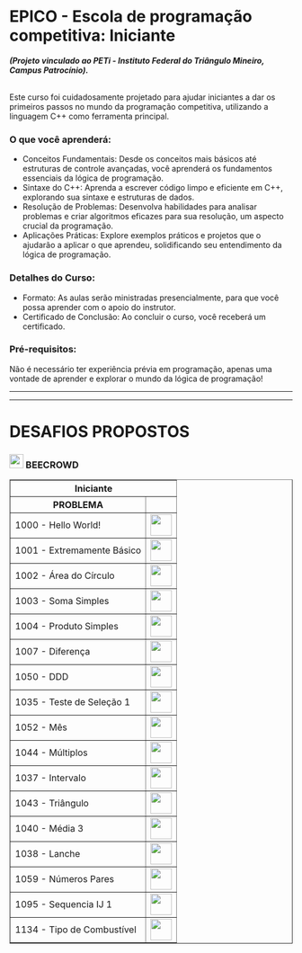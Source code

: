 # EPICO - Escola de programação competitiva: Iniciante

<strong>
  <em>(Projeto vinculado ao PETi - Instituto Federal do Triângulo Mineiro, Campus Patrocínio).</em>
</strong>
<br/><br/>

<p>
  Este curso foi cuidadosamente projetado para ajudar iniciantes a dar os primeiros passos no mundo da programação competitiva, utilizando a linguagem C++ como ferramenta principal.
</p>

### O que você aprenderá:

<ul>
  <li>Conceitos Fundamentais: Desde os conceitos mais básicos até estruturas de controle avançadas, você aprenderá os fundamentos essenciais da lógica de programação.</li>
  <li>Sintaxe do C++: Aprenda a escrever código limpo e eficiente em C++, explorando sua sintaxe e estruturas de dados.</li>
  <li>Resolução de Problemas: Desenvolva habilidades para analisar problemas e criar algoritmos eficazes para sua resolução, um aspecto crucial da programação.</li>
  <li>Aplicações Práticas: Explore exemplos práticos e projetos que o ajudarão a aplicar o que aprendeu, solidificando seu entendimento da lógica de programação.</li>
</ul>

### Detalhes do Curso:

<ul>
  <li>Formato: As aulas serão ministradas presencialmente, para que você possa aprender com o apoio do instrutor.</li>
  <li>Certificado de Conclusão: Ao concluir o curso, você receberá um certificado.</li>
</ul>

### Pré-requisitos:

<p>Não é necessário ter experiência prévia em programação, apenas uma vontade de aprender e explorar o mundo da lógica de programação!</p>

---

<!--
# Patrocinadores

// criar link na imagem redirecionando para as rede do patrocinador.

![logo](https://github.com/user-attachments/assets/0f2f9ebd-c417-486e-8638-f9b5cf166889)
-->

---

# DESAFIOS PROPOSTOS

<div align="left">
  <h3>
    <img width="25" height="25" src="https://www.beecrowd.com.br/judge/favicon.ico?1635097036"> BEECROWD
  </h3>
</div>
    <div align="left">
      <table border="1">
        <tr>
          <th colspan="2">Iniciante</th>
        </tr>
        <tr>
          <th>PROBLEMA</th>
          <th></th>
        </tr>
        <tr>
          <td align="left">1000 - Hello World!</td>
          <td align="center">
            <a href="https://judge.beecrowd.com/pt/problems/view/1000" target="_blank">
              <img src="https://github.com/eduardoamorim-dev/code-challenges/assets/86995782/7b2ab23c-e012-4d3e-bf42-5d717b882fdd" width="38px" />
            </a>
          </td>
        </tr>
        <tr>
          <td align="left">1001 - Extremamente Básico</td>
          <td align="center">
            <a href="https://judge.beecrowd.com/pt/problems/view/1001" target="_blank">
              <img src="https://github.com/eduardoamorim-dev/code-challenges/assets/86995782/7b2ab23c-e012-4d3e-bf42-5d717b882fdd" width="38px" />
            </a>
          </td>
        </tr>
        <tr>
          <td align="left">1002 - Área do Círculo</td>
          <td align="center">
            <a href="https://judge.beecrowd.com/pt/problems/view/1002" target="_blank">
              <img src="https://github.com/eduardoamorim-dev/code-challenges/assets/86995782/7b2ab23c-e012-4d3e-bf42-5d717b882fdd" width="38px" />
            </a>
          </td>
        </tr>
        <tr>
          <td align="left">1003 - Soma Simples</td>
          <td align="center">
            <a href="https://judge.beecrowd.com/pt/problems/view/1003" target="_blank">
              <img src="https://github.com/eduardoamorim-dev/code-challenges/assets/86995782/7b2ab23c-e012-4d3e-bf42-5d717b882fdd" width="38px" />
            </a>
          </td>
        </tr>
        <tr>
          <td align="left">1004 - Produto Simples</td>
          <td align="center">
            <a href="https://judge.beecrowd.com/pt/problems/view/1004" target="_blank">
              <img src="https://github.com/eduardoamorim-dev/code-challenges/assets/86995782/7b2ab23c-e012-4d3e-bf42-5d717b882fdd" width="38px" />
            </a>
          </td>
        </tr>
        <tr>
          <td align="left">1007 - Diferença</td>
          <td align="center">
            <a href="https://judge.beecrowd.com/pt/problems/view/1007" target="_blank">
              <img src="https://github.com/eduardoamorim-dev/code-challenges/assets/86995782/7b2ab23c-e012-4d3e-bf42-5d717b882fdd" width="38px" />
            </a>
          </td>
        </tr>
        <tr>
          <td align="left">1050 - DDD</td>
          <td align="center">
            <a href="https://judge.beecrowd.com/pt/problems/view/1050" target="_blank">
              <img src="https://github.com/eduardoamorim-dev/code-challenges/assets/86995782/7b2ab23c-e012-4d3e-bf42-5d717b882fdd" width="38px" />
            </a>
          </td>
        </tr>
        <tr>
          <td align="left">1035 - Teste de Seleção 1</td>
          <td align="center">
            <a href="https://judge.beecrowd.com/pt/problems/view/1035" target="_blank">
              <img src="https://github.com/eduardoamorim-dev/code-challenges/assets/86995782/7b2ab23c-e012-4d3e-bf42-5d717b882fdd" width="38px" />
            </a>
          </td>
        </tr>
        <tr>
          <td align="left">1052 - Mês</td>
          <td align="center">
            <a href="https://judge.beecrowd.com/pt/problems/view/1052" target="_blank">
              <img src="https://github.com/eduardoamorim-dev/code-challenges/assets/86995782/7b2ab23c-e012-4d3e-bf42-5d717b882fdd" width="38px" />
            </a>
          </td>
        </tr>
        <tr>
          <td align="left">1044 - Múltiplos</td>
          <td align="center">
            <a href="https://judge.beecrowd.com/pt/problems/view/1044" target="_blank">
              <img src="https://github.com/eduardoamorim-dev/code-challenges/assets/86995782/7b2ab23c-e012-4d3e-bf42-5d717b882fdd" width="38px" />
            </a>
          </td>
        </tr>
        <tr>
          <td align="left">1037 - Intervalo</td>
          <td align="center">
            <a href="https://judge.beecrowd.com/pt/problems/view/1037" target="_blank">
              <img src="https://github.com/eduardoamorim-dev/code-challenges/assets/86995782/7b2ab23c-e012-4d3e-bf42-5d717b882fdd" width="38px" />
            </a>
          </td>
        </tr>
        <tr>
          <td align="left">1043 - Triângulo</td>
          <td align="center">
            <a href="https://judge.beecrowd.com/pt/problems/view/1043" target="_blank">
              <img src="https://github.com/eduardoamorim-dev/code-challenges/assets/86995782/7b2ab23c-e012-4d3e-bf42-5d717b882fdd" width="38px" />
            </a>
          </td>
        </tr>
        <tr>
          <td align="left">1040 - Média 3</td>
          <td align="center">
            <a href="https://judge.beecrowd.com/pt/problems/view/1040" target="_blank">
              <img src="https://github.com/eduardoamorim-dev/code-challenges/assets/86995782/7b2ab23c-e012-4d3e-bf42-5d717b882fdd" width="38px" />
            </a>
          </td>
        </tr>
        <tr>
          <td align="left">1038 - Lanche</td>
          <td align="center">
            <a href="https://judge.beecrowd.com/pt/problems/view/1038" target="_blank">
              <img src="https://github.com/eduardoamorim-dev/code-challenges/assets/86995782/7b2ab23c-e012-4d3e-bf42-5d717b882fdd" width="38px" />
            </a>
          </td>
        </tr>
        <tr>
          <td align="left">1059 - Números Pares</td>
          <td align="center">
            <a href="https://judge.beecrowd.com/pt/problems/view/1059" target="_blank">
              <img src="https://github.com/eduardoamorim-dev/code-challenges/assets/86995782/7b2ab23c-e012-4d3e-bf42-5d717b882fdd" width="38px" />
            </a>
          </td>
        </tr>
        <tr>
          <td align="left">1095 - Sequencia IJ 1</td>
          <td align="center">
            <a href="https://judge.beecrowd.com/pt/problems/view/1095" target="_blank">
              <img src="https://github.com/eduardoamorim-dev/code-challenges/assets/86995782/7b2ab23c-e012-4d3e-bf42-5d717b882fdd" width="38px" />
            </a>
          </td>
        </tr>
        <tr>
          <td align="left">1134 - Tipo de Combustível</td>
          <td align="center">
            <a href="https://judge.beecrowd.com/pt/problems/view/1134" target="_blank">
              <img src="https://github.com/eduardoamorim-dev/code-challenges/assets/86995782/7b2ab23c-e012-4d3e-bf42-5d717b882fdd" width="38px" />
            </a>
          </td>
        </tr>
      </table>
    </div>

